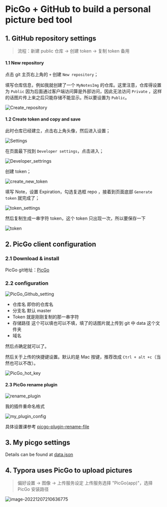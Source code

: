 # PicGo + GitHub to build a personal picture bed tool

## 1. GitHub repository settings

> 流程：新建 public 仓库 -> 创建 token -> 复制 token 备用

#### 1.1 New repository

点击 git 主页右上角的 `+` 创建 `New repository`；

填写仓库信息，例如我就创建了一个 `MyNotesImg` 的仓库。这里注意，仓库得设置为 `Public` 因为后面通过客户端访问算是外部访问，因此无法访问 `Private` ，这样的话图片传上来之后只能存储不能显示。所以要设置为 `Public`。

![Create_repository](https://raw.githubusercontent.com/MrZhuA00/NotesImg/main/Images/Create_repository(2022-12-07-20-35-27).png)

#### 1.2  Create token and copy and save

此时仓库已经建立，点击右上角头像，然后进入设置；

![Settings](https://raw.githubusercontent.com/MrZhuA00/NotesImg/main/Images/Settings(2022-12-07-20-36-59).png)

在页面最下找到 `Developer settings`，点击进入；

![Developer_settrings](https://raw.githubusercontent.com/MrZhuA00/NotesImg/main/Images/Developer_settrings(2022-12-07-20-37-46).png)

创建 token；

![create_new_token](https://raw.githubusercontent.com/MrZhuA00/NotesImg/main/Images/create_new_token(2022-12-07-20-39-39).png)

填写 Note，设置 Expiration，勾选复选框 repo ，接着到页面底部 `Generate token` 就完成了；

![token_settings](https://raw.githubusercontent.com/MrZhuA00/NotesImg/main/Images/token_settings(2022-12-07-20-40-12).png)

然后复制生成一串字符 token，这个 token 只出现一次，所以要保存一下

![token](https://raw.githubusercontent.com/MrZhuA00/NotesImg/main/Images/token(2022-12-07-20-42-01).png)

## 2. PicGo client configuration

### 2.1 Download & install

PicGo git地址：[PicGo](https://github.com/Molunerfinn/PicGo)

### 2.2 configuration

![PicGo_Github_setting](https://raw.githubusercontent.com/MrZhuA00/NotesImg/main/Images/PicGo_Github_setting(2022-12-07-20-44-56).png)

- 仓库名 即你的仓库名
- 分支名 默认 master
- Token 就是刚刚复制的那一串字符
- 存储路径 这个可以填也可以不填，填了的话图片就上传到 git 中 data 这个文件夹
- 域名 

 然后点确定就可以了。

然后关于上传的快捷键设置。默认的是 Mac 按键，推荐改成 `Ctrl + alt +c`（当然也可以不改）。

![PicGo_hot_key](https://raw.githubusercontent.com/MrZhuA00/NotesImg/main/Images/PicGo_hot_key(2022-12-07-20-49-26).png)

#### 2.3 PicGo rename plugin

![rename_plugin](https://raw.githubusercontent.com/MrZhuA00/NotesImg/main/Images/rename_plugin(2022-12-07-20-52-35).png)

我的插件重命名格式

![my_plugin_config](https://raw.githubusercontent.com/MrZhuA00/NotesImg/main/Images/my_plugin_config(2022-12-07-20-53-25).png)

具体设置课参考 [picgo-plugin-rename-file](https://github.com/liuwave/picgo-plugin-rename-file#readme)

## 3. My picgo settings

Details can be found at [data.json](https://github.com/MrZhuA00/build-picture-bed-tool/blob/main/data.json) 

## 4. Typora uses PicGo to upload pictures

> 偏好设置 -> 图像 ->  上传服务设定   上传服务选择 "PicGo(app)"，选择 PicGo 安装路径

![image-20221207210636775](https://raw.githubusercontent.com/MrZhuA00/NotesImg/main/Images/image-20221207210636775(2022-12-07-21-06-36).png)